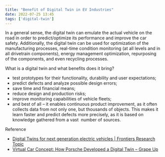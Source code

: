 ```yaml
---
title: "Benefit of Digital Twin in EV Industries"
date: 2022-07-25 13:45
tags: ['digital-twin']
---
```


In a general sense, the digital twin can emulate the actual vehicle on the road in order to predict/optimize its performance and improve the car safety. Additionally, the digital twin can be used for optimization of the manufacturing processes, real-time condition monitoring (at all levels and in all drivetrain components), energy management optimization, repurposing of the components, and even recycling processes.

What is a digital twin and what benefits does it bring?

-   test prototypes for their functionality, durability and user expectations;
-   predict defects and analyze possible design errors;
-   save time and financial means;
-   reduce design and production risks;
-   improve monitoring capabilities of vehicle fleets;
-   and best of all – it enables continuous product improvement, as it often collects data from not only one, but thousands of objects. This makes it learn faster and predict defects more precisely, as it is based on knowledge gathered from a vast  number of sources.

Reference
- [Digital Twins for next generation electric vehicles | Frontiers Research Topic](https://www.frontiersin.org/research-topics/31992/digital-twins-for-next-generation-electric-vehicles)
- [Virtual Car Concept: How Porsche Developed a Digital Twin – Grape Up](https://grapeup.com/blog/how-porsche-developed-a-digital-twin-to-win-the-race-for-the-virtual-car-concept/#)